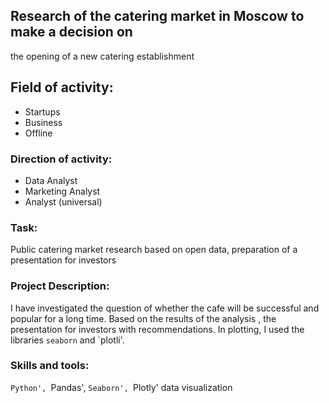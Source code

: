 ##  Research of the catering market in Moscow to make a decision on
the opening of a new catering establishment 


## Field of activity:
- Startups
- Business
- Offline

### Direction of activity:
- Data Analyst
- Marketing Analyst
- Analyst (universal)


### Task:
Public catering market research based on open data, preparation of a presentation for investors

### Project Description:
I have investigated the question of whether the cafe will be successful and popular for a long time. Based on the results of the analysis , the
presentation for investors with recommendations. In plotting, I used
the libraries `seaborn` and `plotli'. 

### Skills and tools:
`Python', `Pandas', `Seaborn', `Plotly'
data visualization